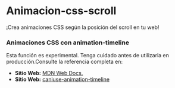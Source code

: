 # Animacion-css-scroll
 ¡Crea animaciones CSS según la posición del scroll en tu web!

### Animaciones CSS con animation-timeline 
    

Esta función es experimental. Tenga cuidado antes de utilizarla en producción.Consulte la referencia completa en:
- **Sitio Web:** [MDN Web Docs.](https://developer.mozilla.org/en-US/docs/Web/CSS/animation-timeline)
- **Sitio Web:** [caniuse-animation-timeline](https://caniuse.com/?search=animation-timeline)
